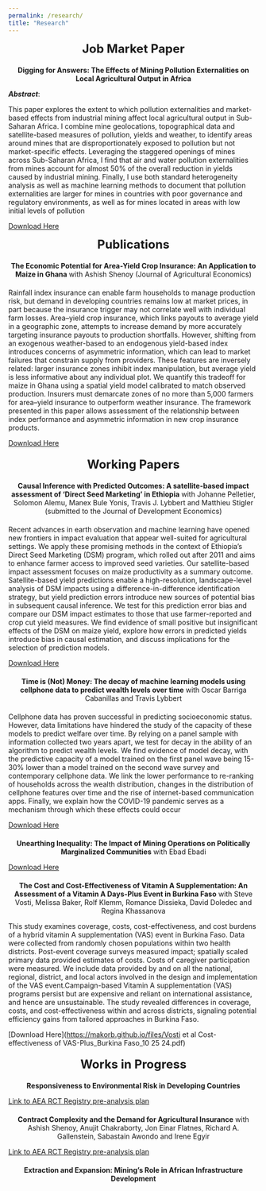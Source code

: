 ```yaml
---
permalink: /research/
title: "Research"
---
```


<div style="text-align: center; font-size: 24px; font-weight: bold; margin-bottom: 20px;">
  Job Market Paper
</div>
<!-- Add a smaller margin to control spacing -->

<center><b>Digging for Answers: The Effects of Mining Pollution Externalities on Local Agricultural Output in Africa
</b></center>





***Abstract***:

This paper explores the extent to which pollution externalities and market-based effects from industrial mining affect local agricultural output in Sub-Saharan Africa. I combine mine geolocations, topographical data and satellite-based measures of pollution, yields and weather, to identify areas around mines that are disproportionately exposed to pollution but not market-specific effects. Leveraging the staggered openings of mines across Sub-Saharan Africa, I find that air and water pollution externalities from mines account for almost 50% of the overall reduction in yields caused by industrial mining. Finally, I use both standard heterogeneity analysis as well as machine learning methods to document that pollution externalities are larger for mines in countries with poor governance and regulatory environments, as well as for mines located in areas with low initial levels of pollution

[Download Here](https://makorb.github.io/files/Korb_JMP_Most_Updated.pdf)

<div style="text-align: center; font-size: 24px; font-weight: bold; margin-bottom: 20px;">
  Publications
</div>

<center><b>The Economic Potential for Area-Yield Crop Insurance: An Application to Maize in Ghana</b> with Ashish Shenoy (Journal of Agricultural Economics)</center>

<div style="margin-bottom: 20px;"></div>

Rainfall index insurance can enable farm households to manage production risk, but demand in developing countries remains low at market prices, in part because the insurance trigger may not correlate well with individual farm losses. Area–yield crop insurance, which links payouts to average yield in a geographic zone, attempts to increase demand by more accurately targeting insurance payouts to production shortfalls. However, shifting from an exogenous weather-based to an endogenous yield-based index introduces concerns of asymmetric information, which can lead to market failures that constrain supply from providers. These features are inversely related: larger insurance zones inhibit index manipulation, but average yield is less informative about any individual plot. We quantify this tradeoff for maize in Ghana using a spatial yield model calibrated to match observed production. Insurers must demarcate zones of no more than 5,000 farmers for area–yield insurance to outperform weather insurance. The framework presented in this paper allows assessment of the relationship between index performance and asymmetric information in new crop insurance products.

[Download Here](https://makorb.github.io/files/JAE_Shenoy_Korb_2024.pdf)
<div style="margin-bottom: 20px;"></div>


<div style="text-align: center; font-size: 24px; font-weight: bold; margin-bottom: 20px;">
  Working Papers
</div>

<center><b>Causal Inference with Predicted Outcomes: A satellite-based impact assessment of ‘Direct Seed Marketing’ in Ethiopia</b> with Johanne Pelletier, Solomon Alemu, Manex Bule Yonis, Travis J. Lybbert and Matthieu Stigler (submitted to the Journal of Development Economics)</center>

<div style="margin-bottom: 20px;"></div>

Recent advances in earth observation and machine learning have opened new frontiers in impact evaluation that appear well-suited for agricultural settings. We apply these promising methods in the context of Ethiopia’s Direct Seed Marketing (DSM) program, which rolled out after 2011 and aims to enhance farmer access to improved seed varieties. Our satellite-based impact assessment focuses on maize productivity as a summary outcome. Satellite-based yield predictions enable a high-resolution, landscape-level analysis of DSM impacts using a difference-in-difference identification strategy, but yield prediction errors introduce new sources of potential bias in subsequent causal inference. We test for this prediction error bias and compare our DSM impact estimates to those that use farmer-reported and crop cut yield measures. We find evidence of small positive but insignificant effects of the DSM on maize yield, explore how errors in predicted yields introduce bias in causal estimation, and discuss implications for the selection of prediction models.

[Download Here](https://makorb.github.io/files/Geospatial_Impact_Assessment_of_DSM_in_Ethiopia_6oct24.pdf)

<div style="margin-bottom: 20px;"></div>

<center><b> Time is (Not) Money: The decay of machine learning models using cellphone data to predict wealth levels over time</b> with Oscar Barriga Cabanillas and Travis Lybbert</center>

<div style="margin-bottom: 20px;"></div>

Cellphone data has proven successful in predicting socioeconomic status. However, data limitations have hindered the study of the capacity of these models to predict welfare over time. By relying on a panel sample with information collected two years apart, we test for decay in the ability of an algorithm to predict wealth levels. We find evidence of model decay, with the predictive capacity of a model trained on the first panel wave being 15-30% lower than a model trained on the second wave survey and contemporary cellphone data. We link the lower performance to re-ranking of households across the wealth distribution, changes in the distribution of cellphone features over time and the rise of internet-based communication apps. Finally, we explain how the COVID-19 pandemic serves as a mechanism through which these effects could occur

[Download Here](https://makorb.github.io/files/Model_Decay_CDR_Wealth_Prediction_in_Haiti.pdf)

<div style="margin-bottom: 20px;"></div>

<center><b> Unearthing Inequality: The Impact of Mining Operations on Politically Marginalized Communities</b> with Ebad Ebadi</center>

[Download Here](https://makorb.github.io/files/Mining_and_Political_Exclusion_Draft.pdf.pdf)

<div style="margin-bottom: 20px;"></div>

<center><b> The Cost and Cost-Effectiveness of Vitamin A Supplementation: An Assessment of a Vitamin A Days-Plus Event in Burkina Faso</b> with Steve Vosti, Melissa Baker, Rolf Klemm, Romance Dissieka, David Doledec and Regina Khassanova </center>

This study examines coverage, costs, cost-effectiveness, and cost burdens of a hybrid vitamin A supplementation (VAS) event in Burkina Faso. Data were collected from randomly chosen populations within two health districts.  Post-event coverage surveys measured impact; spatially scaled primary data provided estimates of costs. Costs of caregiver participation were measured. We include data provided by and on all the national, regional, district, and local actors involved in the design and implementation of the VAS event.Campaign-based Vitamin A supplementation (VAS) programs persist but are expensive and reliant on international assistance, and hence are unsustainable.  The study revealed differences in coverage, costs, and cost-effectiveness within and across districts, signaling potential efficiency gains from tailored approaches in Burkina Faso.

[Download Here](https://makorb.github.io/files/Vosti et al Cost-effectiveness of VAS-Plus_Burkina Faso_10 25 24.pdf)

<div style="margin-bottom: 20px;"></div>

<div style="text-align: center; font-size: 24px; font-weight: bold; margin-bottom: 20px;">
  Works in Progress
</div>

<center><b>Responsiveness to Environmental Risk in Developing Countries</b> </center>

[Link to AEA RCT Registry pre-analysis plan](https://www.socialscienceregistry.org/trials/14166)

<center><div style="margin-bottom: 20px;"></div></center>

<center><b>Contract Complexity and the Demand for Agricultural Insurance</b> with Ashish Shenoy, Anujit Chakraborty, Jon Einar Flatnes, Richard A. Gallenstein, Sabastain Awondo and Irene Egyir</center>

[Link to AEA RCT Registry pre-analysis plan](https://www.socialscienceregistry.org/trials/12876)

<center><div style="margin-bottom: 20px;"></div></center>

<center><b>Extraction and Expansion: Mining’s Role in African Infrastructure Development</b>


